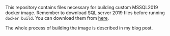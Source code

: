 
This repository contains files necessary for building custom MSSQL2019 docker image. Remember to download SQL server 2019 files before running `docker build`. You can download them from [here](https://go.microsoft.com/fwlink/?linkid=866662).

The whole process of building the image is described in my blog post.